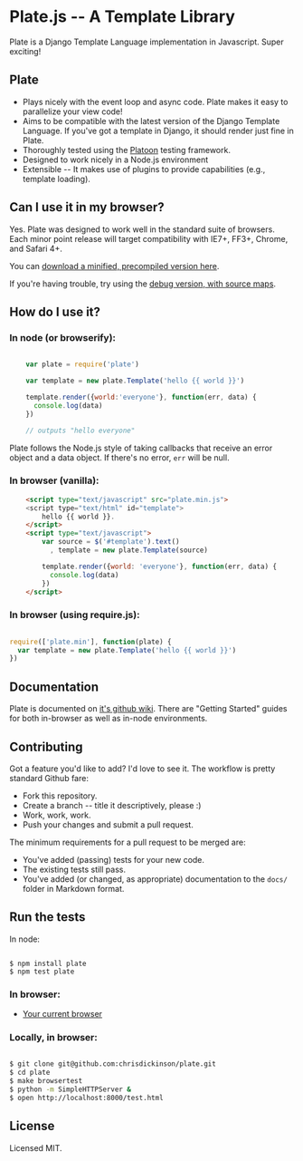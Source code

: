 Plate.js -- A Template Library
=================================

Plate is a Django Template Language implementation in Javascript. Super exciting!

Plate
----------
* Plays nicely with the event loop and async code. Plate makes it easy to parallelize your view code!
* Aims to be compatible with the latest version of the Django Template Language. If you've got a template in Django, it should render just fine in Plate.
* Thoroughly tested using the [Platoon](http://github.com/chrisdickinson/platoon) testing framework.
* Designed to work nicely in a Node.js environment
* Extensible -- It makes use of plugins to provide capabilities (e.g., template loading).

Can I use it in my browser?
---------------------------

Yes. Plate was designed to work well in the standard suite of browsers. Each minor point release will target
compatibility with IE7+, FF3+, Chrome, and Safari 4+.

You can [download a minified, precompiled version here](https://raw.github.com/chrisdickinson/plate/master/plate.min.js).

If you're having trouble, try using the [debug version, with source maps](https://raw.github.com/chrisdickinson/plate/master/plate.debug.js).


How do I use it?
----------------

### In node (or browserify):

```javascript

    var plate = require('plate')

    var template = new plate.Template('hello {{ world }}')

    template.render({world:'everyone'}, function(err, data) {
      console.log(data)
    })

    // outputs "hello everyone"

```

Plate follows the Node.js style of taking callbacks that receive an error object and a data object. If there's no
error, `err` will be null.

### In browser (vanilla):

```html
    <script type="text/javascript" src="plate.min.js">
    <script type="text/html" id="template">
        hello {{ world }}.
    </script>
    <script type="text/javascript">
        var source = $('#template').text()
          , template = new plate.Template(source)

        template.render({world: 'everyone'}, function(err, data) {
          console.log(data)
        })
    </script>
```

### In browser (using require.js):

```javascript

require(['plate.min'], function(plate) {
  var template = new plate.Template('hello {{ world }}')
})


```

Documentation
-------------

Plate is documented on [it's github wiki](https://github.com/chrisdickinson/plate/wiki). There are "Getting Started"
guides for both in-browser as well as in-node environments.

Contributing
------------

Got a feature you'd like to add? I'd love to see it. The workflow is pretty standard Github fare:

* Fork this repository.
* Create a branch -- title it descriptively, please :)
* Work, work, work. 
* Push your changes and submit a pull request.

The minimum requirements for a pull request to be merged are:

* You've added (passing) tests for your new code.
* The existing tests still pass.
* You've added (or changed, as appropriate) documentation to the `docs/` folder in Markdown format.

Run the tests
-------------

In node:

````

$ npm install plate
$ npm test plate

````

### In browser:

* [Your current browser](http://chrisdickinson.github.com/plate/test.html)

### Locally, in browser:

````bash

$ git clone git@github.com:chrisdickinson/plate.git
$ cd plate
$ make browsertest
$ python -m SimpleHTTPServer &
$ open http://localhost:8000/test.html

````

License
-----------------
Licensed MIT.

